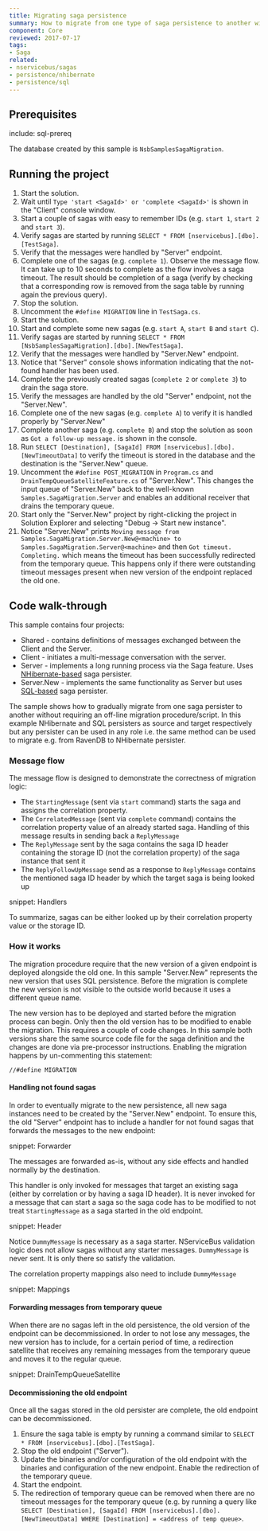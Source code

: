 ```yaml
---
title: Migrating saga persistence
summary: How to migrate from one type of saga persistence to another without an off-line migration procedure
component: Core
reviewed: 2017-07-17
tags:
- Saga
related:
- nservicebus/sagas
- persistence/nhibernate
- persistence/sql
---
```


## Prerequisites

include: sql-prereq

The database created by this sample is `NsbSamplesSagaMigration`.


## Running the project

 1. Start the solution.
 1. Wait until `Type 'start <SagaId>' or 'complete <SagaId>'` is shown in the "Client" console window.
 1. Start a couple of sagas with easy to remember IDs (e.g. `start 1`, `start 2` and `start 3`).
 1. Verify sagas are started by running `SELECT * FROM [nservicebus].[dbo].[TestSaga]`.
 1. Verify that the messages were handled by "Server" endpoint.
 1. Complete one of the sagas (e.g. `complete 1`). Observe the message flow. It can take up to 10 seconds to complete as the flow involves a saga timeout. The result should be completion of a saga (verify by checking that a corresponding row is removed from the saga table by running again the previous query).
 1. Stop the solution.
 1. Uncomment the `#define MIGRATION` line in `TestSaga.cs`.
 1. Start the solution.
 1. Start and complete some new sagas (e.g. `start A`, `start B` and `start C`).
 1. Verify sagas are started by running `SELECT * FROM [NsbSamplesSagaMigration].[dbo].[NewTestSaga]`.
 1. Verify that the messages were handled by "Server.New" endpoint.
 1. Notice that "Server" console shows information indicating that the not-found handler has been used.
 1. Complete the previously created sagas (`complete 2` or `complete 3`) to drain the saga store.
 1. Verify the messages are handled by the old "Server" endpoint, not the "Server.New".
 1. Complete one of the new sagas (e.g. `complete A`) to verify it is handled properly by "Server.New"
 1. Complete another saga (e.g. `complete B`) and stop the solution as soon as `Got a follow-up message.` is shown in the console.
 1. Run `SELECT [Destination], [SagaId] FROM [nservicebus].[dbo].[NewTimeoutData]` to verify the timeout is stored in the database and the destination is the "Server.New" queue.
 1. Uncomment the `#define POST_MIGRATION` in `Program.cs` and `DrainTempQueueSatelliteFeature.cs` of "Server.New". This changes the input queue of "Server.New" back to the well-known `Samples.SagaMigration.Server` and enables an additional receiver that drains the temporary queue.
 1. Start only the "Server.New" project by right-clicking the project in Solution Explorer and selecting "Debug -> Start new instance".
 1. Notice "Server.New" prints `Moving message from Samples.SagaMigration.Server.New@<machine> to Samples.SagaMigration.Server@<machine>` and then `Got timeout. Completing.` which means the timeout has been successfully redirected from the temporary queue. This happens only if there were outstanding timeout messages present when new version of the endpoint replaced the old one.


## Code walk-through

This sample contains four projects:

 * Shared - contains definitions of messages exchanged between the Client and the Server.
 * Client - initiates a multi-message conversation with the server.
 * Server - implements a long running process via the Saga feature. Uses [NHibernate-based](/persistence/nhibernate) saga persister.
 * Server.New - implements the same functionality as Server but uses [SQL-based](/persistence/sql) saga persister.

The sample shows how to gradually migrate from one saga persister to another without requiring an off-line migration procedure/script. In this example NHibernate and SQL persisters as source and target respectively but any persister can be used in any role i.e. the same method can be used to migrate e.g. from RavenDB to NHibernate persister.


### Message flow

The message flow is designed to demonstrate the correctness of migration logic:

 * The `StartingMessage` (sent via `start` command) starts the saga and assigns the correlation property.
 * The `CorrelatedMessage` (sent via `complete` command) contains the correlation property value of an already started saga. Handling of this message results in sending back a `ReplyMessage`
 * The `ReplyMessage` sent by the saga contains the saga ID header containing the storage ID (not the correlation property) of the saga instance that sent it
 * The `ReplyFollowUpMessage` send as a response to `ReplyMessage` contains the mentioned saga ID header by which the target saga is being looked up

snippet: Handlers

To summarize, sagas can be either looked up by their correlation property value or the storage ID.


### How it works

The migration procedure require that the new version of a given endpoint is deployed alongside the old one. In this sample "Server.New" represents the new version that uses SQL persistence. Before the migration is complete the new version is not visible to the outside world because it uses a different queue name.

The new version has to be deployed and started before the migration process can begin. Only then the old version has to be modified to enable the migration. This requires a couple of code changes. In this sample both versions share the same source code file for the saga definition and the changes are done via pre-processor instructions. Enabling the migration happens by un-commenting this statement:

```
//#define MIGRATION
```


#### Handling not found sagas

In order to eventually migrate to the new persistence, all new saga instances need to be created by the "Server.New" endpoint. To ensure this, the old "Server" endpoint has to include a handler for not found sagas that forwards the messages to the new endpoint:

snippet: Forwarder

The messages are forwarded as-is, without any side effects and handled normally by the destination.

This handler is only invoked for messages that target an existing saga (either by correlation or by having a saga ID header). It is never invoked for a message that can start a saga so the saga code has to be modified to not treat `StartingMessage` as a saga started in the old endpoint.

snippet: Header

Notice `DummyMessage` is necessary as a saga starter. NServiceBus validation logic does not allow sagas without any starter messages. `DummyMessage` is never sent. It is only there so satisfy the validation.

The correlation property mappings also need to include `DummyMessage`

snippet: Mappings


#### Forwarding messages from temporary queue

When there are no sagas left in the old persistence, the old version of the endpoint can be decommissioned. In order to not lose any messages, the new version has to include, for a certain period of time, a redirection satellite that receives any remaining messages from the temporary queue and moves it to the regular queue.

snippet: DrainTempQueueSatellite


#### Decommissioning the old endpoint

Once all the sagas stored in the old persister are complete, the old endpoint can be decommissioned.

 1. Ensure the saga table is empty by running a command similar to `SELECT * FROM [nservicebus].[dbo].[TestSaga]`.
 1. Stop the old endpoint ("Server").
 1. Update the binaries and/or configuration of the old endpoint with the binaries and configuration of the new endpoint. Enable the redirection of the temporary queue.
 1. Start the endpoint.
 1. The redirection of temporary queue can be removed when there are no timeout messages for the temporary queue (e.g. by running a query like `SELECT [Destination], [SagaId] FROM [nservicebus].[dbo].[NewTimeoutData] WHERE [Destination] = <address of temp queue>`.
